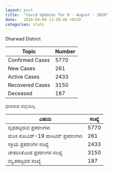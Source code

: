 ```yaml
---
layout: post
title:  "Covid Updates for 9 - August - 2020"
date:   2020-08-09 13:20:40 +0530
categories: stats
---
```


Dharwad District

|Topic|Number|
| ------------- | ------------- |
|Confirmed Cases|5770|
|New Cases|261|
|Active Cases|2433|
|Recovered Cases|3150|
|Deceased|187|

ಧಾರವಾಡ ಜಿಲ್ಲೆಯಲ್ಲ

|ವಿಷಯ|ಸಂಖ್ಯೆ|
| ------------- | ------------- |
|ದೃಢಪಟ್ಟಿರುವ ಪ್ರಕರಣಗಳು |5770|
|ಹೊಸ ಕೋವಿಡ್-19 ಪಾಸಿಟಿವ್ ಪ್ರಕರಣಗಳು |261|
|ಸಕ್ರಿಯ ಪ್ರಕರಣಗಳ ಸಂಖ್ಯೆ |2433|
|ಚೇತರಿಸಿಕೊಂಡ ಪ್ರಕರಣಗಳ ಸಂಖ್ಯೆ |3150|
|ಮೃೃತಪಟ್ಟವರ ಸಂಖ್ಯೆ  |187|
